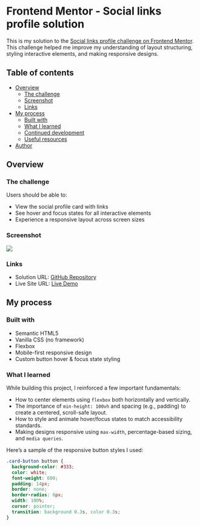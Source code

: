 # Frontend Mentor - Social links profile solution

This is my solution to the [Social links profile challenge on Frontend Mentor](https://www.frontendmentor.io/challenges/social-links-profile-UG32l9m6dQ). This challenge helped me improve my understanding of layout structuring, styling interactive elements, and making responsive designs.

## Table of contents

- [Overview](#overview)
  - [The challenge](#the-challenge)
  - [Screenshot](#screenshot)
  - [Links](#links)
- [My process](#my-process)
  - [Built with](#built-with)
  - [What I learned](#what-i-learned)
  - [Continued development](#continued-development)
  - [Useful resources](#useful-resources)
- [Author](#author)

## Overview

### The challenge

Users should be able to:

- View the social profile card with links
- See hover and focus states for all interactive elements
- Experience a responsive layout across screen sizes

### Screenshot

![](my-preview.png)

### Links

- Solution URL: [GitHub Repository](https://github.com/danuwiradaningrat/social-links)
- Live Site URL: [Live Demo](https://danuwiradaningrat.github.io/social-links/)

## My process

### Built with

- Semantic HTML5
- Vanilla CSS (no framework)
- Flexbox
- Mobile-first responsive design
- Custom button hover & focus state styling

### What I learned

While building this project, I reinforced a few important fundamentals:

- How to center elements using `flexbox` both horizontally and vertically.
- The importance of `min-height: 100vh` and spacing (e.g., padding) to create a centered, scroll-safe layout.
- How to style and animate hover/focus states to match accessibility standards.
- Making designs responsive using `max-width`, percentage-based sizing, and `media queries`.

Here’s a sample of the responsive button styles I used:

```css
.card-button button {
  background-color: #333;
  color: white;
  font-weight: 600;
  padding: 14px;
  border: none;
  border-radius: 8px;
  width: 100%;
  cursor: pointer;
  transition: background 0.3s, color 0.3s;
}
